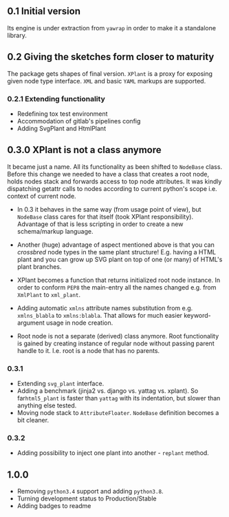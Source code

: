 ## 0.1 Initial version

Its engine is under extraction from `yawrap` in order to make it a standalone library.

## 0.2 Giving the sketches form closer to maturity

The package gets shapes of final version.
`XPlant` is a proxy for exposing given node type interface.
`XML` and basic `YAML` markups are supported.

### 0.2.1 Extending functionality
- Redefining tox test environment 
- Accommodation of gitlab's pipelines config
- Adding SvgPlant and HtmlPlant

## 0.3.0 XPlant is not a class anymore
It became just a name. All its functionality as been shifted to `NodeBase` class.
Before this change we needed to have a class that creates a root node, holds nodes stack
and forwards access to top node attributes. It was kindly dispatching getattr
calls to nodes according to current python's scope i.e. context of current node.

- In 0.3 it behaves in the same way (from usage point of view), but `NodeBase`
class cares for that itself (took XPlant responsibility).
Advantage of that is less scripting in order to create a new schema/markup language.

- Another (huge) advantage of aspect mentioned above is that you can *crossbred* node types 
in the same plant structure! E.g. having a HTML plant and you can grow up SVG plant 
on top of one (or many) of HTML's plant branches.

- XPlant becomes a function that returns initialized root node instance. In order to conform 
`PEP8` the main-entry all the names changed e.g. from `XmlPlant` to `xml_plant`.

- Adding automatic `xmlns` attribute names substitution from e.g. `xmlns_blabla` to `xmlns:blabla`.
That allows for much easier keyword-argument usage in node creation.

- Root node is not a separate (derived) class anymore. Root functionality is gained 
by creating instance of regular node without passing parent handle to it.
I.e. root is a node that has no parents.

### 0.3.1
- Extending `svg_plant` interface.
- Adding a benchmark (jinja2 vs. django vs. yattag vs. xplant).
  So far`html5_plant` is faster than `yattag` with its indentation, but slower than anything else tested.
- Moving node stack to `AttributeFloater`. `NodeBase` definition becomes a bit cleaner.

### 0.3.2
- Adding possibility to inject one plant into another - `replant` method.

## 1.0.0
- Removing `python3.4` support and adding `python3.8`.
- Turning development status to Production/Stable
- Adding badges to readme
